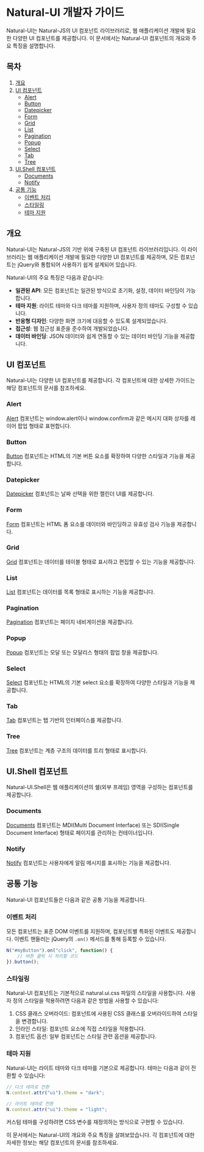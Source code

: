 # Natural-UI 개발자 가이드

Natural-UI는 Natural-JS의 UI 컴포넌트 라이브러리로, 웹 애플리케이션 개발에 필요한 다양한 UI 컴포넌트를 제공합니다. 이 문서에서는 Natural-UI 컴포넌트의 개요와 주요 특징을 설명합니다.

## 목차

1. [개요](#개요)
2. [UI 컴포넌트](#ui-컴포넌트)
   - [Alert](#alert)
   - [Button](#button)
   - [Datepicker](#datepicker)
   - [Form](#form)
   - [Grid](#grid)
   - [List](#list)
   - [Pagination](#pagination)
   - [Popup](#popup)
   - [Select](#select)
   - [Tab](#tab)
   - [Tree](#tree)
3. [UI.Shell 컴포넌트](#uishell-컴포넌트)
   - [Documents](#documents)
   - [Notify](#notify)
4. [공통 기능](#공통-기능)
   - [이벤트 처리](#이벤트-처리)
   - [스타일링](#스타일링)
   - [테마 지원](#테마-지원)

## 개요

Natural-UI는 Natural-JS의 기반 위에 구축된 UI 컴포넌트 라이브러리입니다. 이 라이브러리는 웹 애플리케이션 개발에 필요한 다양한 UI 컴포넌트를 제공하며, 모든 컴포넌트는 jQuery와 통합되어 사용하기 쉽게 설계되어 있습니다.

Natural-UI의 주요 특징은 다음과 같습니다:

- **일관된 API**: 모든 컴포넌트는 일관된 방식으로 초기화, 설정, 데이터 바인딩이 가능합니다.
- **테마 지원**: 라이트 테마와 다크 테마를 지원하며, 사용자 정의 테마도 구성할 수 있습니다.
- **반응형 디자인**: 다양한 화면 크기에 대응할 수 있도록 설계되었습니다.
- **접근성**: 웹 접근성 표준을 준수하여 개발되었습니다.
- **데이터 바인딩**: JSON 데이터와 쉽게 연동할 수 있는 데이터 바인딩 기능을 제공합니다.

## UI 컴포넌트

Natural-UI는 다양한 UI 컴포넌트를 제공합니다. 각 컴포넌트에 대한 상세한 가이드는 해당 컴포넌트의 문서를 참조하세요.

### Alert

[Alert](DEVELOPER-GUIDE-UI-Alert.md) 컴포넌트는 window.alert이나 window.confirm과 같은 메시지 대화 상자를 레이어 팝업 형태로 표현합니다.

### Button

[Button](DEVELOPER-GUIDE-UI-Button.md) 컴포넌트는 HTML의 기본 버튼 요소를 확장하여 다양한 스타일과 기능을 제공합니다.

### Datepicker

[Datepicker](DEVELOPER-GUIDE-UI-Datepicker.md) 컴포넌트는 날짜 선택을 위한 캘린더 UI를 제공합니다.

### Form

[Form](DEVELOPER-GUIDE-UI-Form.md) 컴포넌트는 HTML 폼 요소를 데이터와 바인딩하고 유효성 검사 기능을 제공합니다.

### Grid

[Grid](DEVELOPER-GUIDE-UI-Grid.md) 컴포넌트는 데이터를 테이블 형태로 표시하고 편집할 수 있는 기능을 제공합니다.

### List

[List](DEVELOPER-GUIDE-UI-List.md) 컴포넌트는 데이터를 목록 형태로 표시하는 기능을 제공합니다.

### Pagination

[Pagination](DEVELOPER-GUIDE-UI-Pagination.md) 컴포넌트는 페이지 네비게이션을 제공합니다.

### Popup

[Popup](DEVELOPER-GUIDE-UI-Popup.md) 컴포넌트는 모달 또는 모달리스 형태의 팝업 창을 제공합니다.

### Select

[Select](DEVELOPER-GUIDE-UI-Select.md) 컴포넌트는 HTML의 기본 select 요소를 확장하여 다양한 스타일과 기능을 제공합니다.

### Tab

[Tab](DEVELOPER-GUIDE-UI-Tab.md) 컴포넌트는 탭 기반의 인터페이스를 제공합니다.

### Tree

[Tree](DEVELOPER-GUIDE-UI-Tree.md) 컴포넌트는 계층 구조의 데이터를 트리 형태로 표시합니다.

## UI.Shell 컴포넌트

Natural-UI.Shell은 웹 애플리케이션의 쉘(외부 프레임) 영역을 구성하는 컴포넌트를 제공합니다.

### Documents

[Documents](DEVELOPER-GUIDE-UI.Shell-Documents.md) 컴포넌트는 MDI(Multi Document Interface) 또는 SDI(Single Document Interface) 형태로 페이지를 관리하는 컨테이너입니다.

### Notify

[Notify](DEVELOPER-GUIDE-UI.Shell-Notify.md) 컴포넌트는 사용자에게 알림 메시지를 표시하는 기능을 제공합니다.

## 공통 기능

Natural-UI 컴포넌트들은 다음과 같은 공통 기능을 제공합니다.

### 이벤트 처리

모든 컴포넌트는 표준 DOM 이벤트를 지원하며, 컴포넌트별 특화된 이벤트도 제공합니다. 이벤트 핸들러는 jQuery의 `.on()` 메서드를 통해 등록할 수 있습니다.

```javascript
N("#myButton").on("click", function() {
    // 버튼 클릭 시 처리할 코드
}).button();
```

### 스타일링

Natural-UI 컴포넌트는 기본적으로 natural.ui.css 파일의 스타일을 사용합니다. 사용자 정의 스타일을 적용하려면 다음과 같은 방법을 사용할 수 있습니다:

1. CSS 클래스 오버라이드: 컴포넌트에 사용된 CSS 클래스를 오버라이드하여 스타일을 변경합니다.
2. 인라인 스타일: 컴포넌트 요소에 직접 스타일을 적용합니다.
3. 컴포넌트 옵션: 일부 컴포넌트는 스타일 관련 옵션을 제공합니다.

### 테마 지원

Natural-UI는 라이트 테마와 다크 테마를 기본으로 제공합니다. 테마는 다음과 같이 전환할 수 있습니다:

```javascript
// 다크 테마로 전환
N.context.attr("ui").theme = "dark";

// 라이트 테마로 전환
N.context.attr("ui").theme = "light";
```

커스텀 테마를 구성하려면 CSS 변수를 재정의하는 방식으로 구현할 수 있습니다.

이 문서에서는 Natural-UI의 개요와 주요 특징을 살펴보았습니다. 각 컴포넌트에 대한 자세한 정보는 해당 컴포넌트의 문서를 참조하세요.
